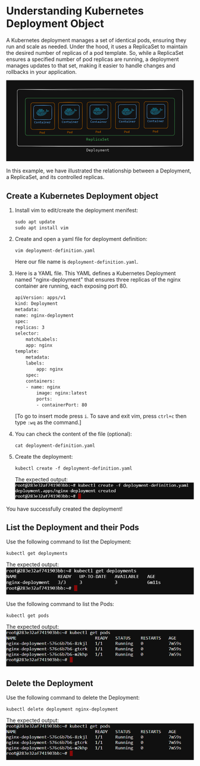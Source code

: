 # Understanding Kubernetes Deployment Object

A Kubernetes deployment manages a set of identical pods, ensuring they run and scale as needed. Under the hood, it uses a ReplicaSet to maintain the desired number of replicas of a pod template. So, while a ReplicaSet ensures a specified number of pod replicas are running, a deployment manages updates to that set, making it easier to handle changes and rollbacks in your application.

![alt text](image.png)

In this example, we have illustrated the relationship between a Deployment, a ReplicaSet, and its
controlled replicas.

## Create a Kubernetes Deployment object

1. Install vim to edit/create the deployment menifest:
    ```
    sudo apt update
    sudo apt install vim
    ```

2. Create and open a yaml file for deployment definition: 

    ```
    vim deployment-definition.yaml
    ```

    Here our file name is `deployment-definition.yaml`.

3. Here is a YAML file. This YAML defines a Kubernetes Deployment named "nginx-deployment" that ensures three replicas of the nginx container are running, each exposing port 80.

    ```
    apiVersion: apps/v1
    kind: Deployment
    metadata:
    name: nginx-deployment
    spec:
    replicas: 3
    selector:
        matchLabels:
        app: nginx
    template:
        metadata:
        labels:
            app: nginx
        spec:
        containers:
        - name: nginx
            image: nginx:latest
            ports:
            - containerPort: 80

    ```

    [To go to insert mode press `i`. To save and exit vim, press `ctrl+c` then type `:wq` as the command.]

4. You can check the content of the file (optional):
    ```
    cat deployment-definition.yaml
    ```
    
5. Create the deployment:

    ```
    kubectl create -f deployment-definition.yaml
    ```

    The expected output:
    ![alt text](image-1.png)

You have successfully created the deployment!


## List the Deployment and their Pods

Use the following command to list the Deployment:

```
kubectl get deployments
```

The expected output:
![alt text](image-2.png)

Use the following command to list the Pods:

```
kubectl get pods
```

The expected output:
![alt text](image-3.png)


## Delete the Deployment

Use the following command to delete the Deployment:

```
kubectl delete deployment nginx-deployment
```

The expected output:
![alt text](image-3.png)